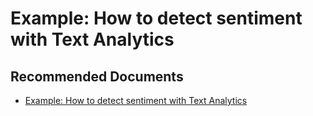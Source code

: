   <properties
	pageTitle="cognitive services - detect sentiment with text analytics"
	description="cognitive services - detect sentiment with text analytics"
	service="microsoft.PowerBIDedicated"
	resource="capacities"
	authors="pjfreitas"
	ms.author="pfreitas"	
	displayOrder="160"
	selfHelpType="generic"
	supportTopicIds="32633791"
	productPesIds="16334"
	cloudEnvironments="public, MoonCake, fairfax" 
	articleId="b43b7b00-4617-461c-aced-31cf0e122385"
	ownershipId="PowerBI_PowerBI"
/>

# Example: How to detect sentiment with Text Analytics

## **Recommended Documents**

* [Example: How to detect sentiment with Text Analytics](https://docs.microsoft.com/azure/cognitive-services/text-analytics/how-tos/text-analytics-how-to-sentiment-analysis)
